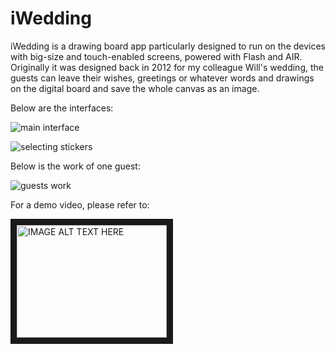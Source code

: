 # iWedding
iWedding is a drawing board app particularly designed to run on the devices with big-size and touch-enabled screens, powered with Flash and AIR. Originally it was designed back in 2012 for my colleague Will's wedding, the guests can leave their wishes, greetings or whatever words and drawings on the digital board and save the whole canvas as an image.

Below are the interfaces:

![main interface](https://img1.doubanio.com/view/photo/large/public/p1800321768.jpg "main interface")

![selecting stickers](https://img3.doubanio.com/view/photo/large/public/p1801101275.jpg "selecting stickers")

Below is the work of one guest:

![guests work](https://img1.doubanio.com/view/photo/large/public/p1805675107.jpg "guests work")




For a demo video, please refer to:

<a href="http://www.youtube.com/watch?feature=player_embedded&v=tneC0NZJwnE" target="_blank"><img src="http://img.youtube.com/vi/tneC0NZJwnE/0.jpg" alt="IMAGE ALT TEXT HERE" width="240" height="180" border="10" /></a>
